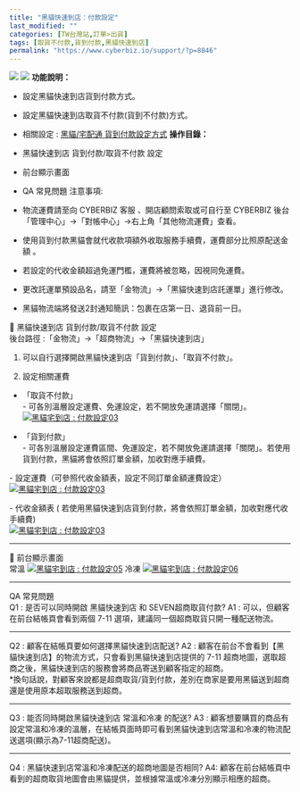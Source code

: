 ```yaml
---
title: "黑貓快速到店：付款設定"
last_modified: ""
categories: [TW台灣站,訂單>出貨]
tags: [取貨不付款,貨到付款,黑貓快速到店]
permalink: "https://www.cyberbiz.io/support/?p=8846"
---
```


![](https://www.cyberbiz.io/support/wp-content/uploads/適用站別.png)
[![](https://www.cyberbiz.io/support/wp-content/uploads/台灣站.png)](https://www.cyberbiz.io/support/?page_id=2490)
**功能說明：**  

* 設定黑貓快速到店貨到付款方式。
* 設定黑貓快速到店取貨不付款(貨到不付款)方式。
* 相關設定 : [黑貓/宅配通 貨到付款設定方式](https://www.cyberbiz.io/support/?p=5967)
**操作目錄：**

* 黑貓快速到店 貨到付款/取貨不付款 設定
* 前台顯示畫面
* QA 常見問題
注意事項:  

* 物流運費請至向 CYBERBIZ 客服 、開店顧問索取或可自行至 CYBERBIZ 後台「管理中心」→「對帳中心」→右上角「其他物流運費」查看。
* 使用貨到付款黑貓會就代收款項額外收取服務手續費，運費部分比照原配送金額 。 
* 若設定的代收金額超過免運門檻，運費將被忽略，因視同免運費。
* 更改託運單預設品名，請至「金物流」→「黑貓快速到店託運單」進行修改。
* 黑貓物流端將發送2封通知簡訊：包裹在店第一日、退貨前一日。

📌 黑貓快速到店 貨到付款/取貨不付款 設定  
後台路徑 :「金物流」→「超商物流」→「黑貓快速到店」  


1. 可以自行選擇開啟黑貓快速到店「貨到付款」、「取貨不付款」。  


2. 設定相關運費   


* 「取貨不付款」  
\- 可各別溫層設定運費、免運設定，若不開放免運請選擇「關閉」。  
[![黑貓宅到店 : 付款設定03](https://www.cyberbiz.io/support/wp-content/uploads/黑貓宅到店-付款設定10.png)](https://www.cyberbiz.io/support/wp-content/uploads/黑貓宅到店-付款設定10.png)  




* 「貨到付款」  
\- 可各別溫層設定運費區間、免運設定，若不開放免運請選擇「關閉」。若使用貨到付款，黑貓將會依照訂單金額，加收對應手續費。  

\- 設定運費（可參照代收金額表，設定不同訂單金額運費設定）  
[![黑貓宅到店 : 付款設定03](https://www.cyberbiz.io/support/wp-content/uploads/黑貓宅到店-付款設定11.png)](https://www.cyberbiz.io/support/wp-content/uploads/黑貓宅到店-付款設定11.png)  

\- 代收金額表 ( 若使用黑貓快速到店貨到付款，將會依照訂單金額，加收對應代收手續費)  
[![黑貓宅到店 : 付款設定03](https://www.cyberbiz.io/support/wp-content/uploads/黑貓宅到店-付款設定03.png)](https://www.cyberbiz.io/support/wp-content/uploads/黑貓宅到店-付款設定03.png)  




* * *

📌 前台顯示畫面  
常溫 [![黑貓宅到店 : 付款設定05](https://www.cyberbiz.io/support/wp-content/uploads/黑貓宅到店-付款設定05.png)](https://www.cyberbiz.io/support/wp-content/uploads/黑貓宅到店-付款設定05.png) 冷凍 [![黑貓宅到店 :
付款設定06](https://www.cyberbiz.io/support/wp-content/uploads/黑貓宅到店-付款設定06.png)](https://www.cyberbiz.io/support/wp-content/uploads/黑貓宅到店-付款設定06.png)  

* * *

QA 常見問題  
Q1 : 是否可以同時開啟 黑貓快速到店 和 SEVEN超商取貨付款? A1 : 可以，但顧客在前台結帳頁會看到兩個 7-11
選項，建議同一個超商取貨只開一種配送物流。

* * *

Q2 : 顧客在結帳頁要如何選擇黑貓快速到店配送? A2 : 顧客在前台不會看到【黑貓快速到店】的物流方式，只會看到黑貓快速到店提供的 7-11
超商地圖，選取超商之後，黑貓快速到店的服務會將商品寄送到顧客指定的超商。  
*換句話說，對顧客來說都是超商取貨/貨到付款，差別在商家是要用黑貓送到超商還是使用原本超取服務送到超商。 

* * *

Q3 : 能否同時開啟黑貓快速到店 常溫和冷凍 的配送? A3 :
顧客想要購買的商品有設定常溫和冷凍的溫層，在結帳頁面時即可看到黑貓快速到店常溫和冷凍的物流配送選項(顯示為7-11超商配送)。

* * *

Q4 : 黑貓快速到店常溫和冷凍配送的超商地圖是否相同?  A4: 顧客在前台結帳頁中看到的超商取貨地圖會由黑貓提供，並根據常溫或冷凍分別顯示相應的超商。

